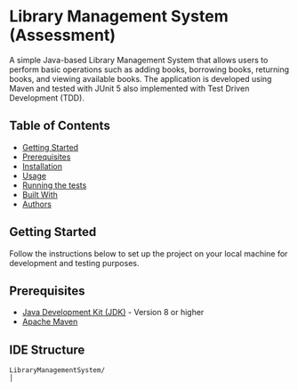 # Library Management System (Assessment)

A simple Java-based Library Management System that allows users to perform basic operations such as adding books, borrowing books, returning books, and viewing available books. The application is developed using Maven and tested with JUnit 5 also implemented with Test Driven Development (TDD).

## Table of Contents

- [Getting Started](#getting-started)
- [Prerequisites](#prerequisites)
- [Installation](#installation)
- [Usage](#usage)
- [Running the tests](#running-the-tests)
- [Built With](#built-with)
- [Authors](#authors)

## Getting Started

Follow the instructions below to set up the project on your local machine for development and testing purposes.

## Prerequisites

- [Java Development Kit (JDK)](https://www.oracle.com/java/technologies/javase-downloads.html) - Version 8 or higher
- [Apache Maven](https://maven.apache.org/install.html)

## IDE Structure

```plaintext
LibraryManagementSystem/
│
├── src/
│   ├── main/
│   │   └── java/
│   │       └── com/
│   │           └── example/
│   │               ├── Library.java
│   │               └── Book.java
│   └── test/
│       └── java/
│           └── com/
│               └── example/
│                   └── LibraryTest.java
└── pom.xml
```

## Installation

1. Clone the repository:

   ```
   git clone [https://github.com/neelshah683/Incubyte_Assessment.git]
   ```

2. Navigate to the project directory:

   ```
   cd library-management-system

   ```

3. Compile the project and resolve dependencies:
   ```
   mvn clean install

   ```

## Usage

1. Build the project:

   ```
    mvn package
   ```

2. Build the project:

   ```
    java -cp target/library-management-system-1.0-SNAPSHOT.jar com.example.Main

   ```

## Running the tests

Unit tests are provided to ensure the reliability of the navigation system. To run these tests:

`  mvn test
 `

## Built With

- [Java](https://www.oracle.com/java/) - The programming language used
- [Maven](https://maven.apache.org/) - Dependency management and build tool
- [JUnit 5](https://junit.org/junit5/) - Testing framework

## Authors

- [Neel Shah](https://github.com/neelshah683/) - L.D. College Of Engineering
